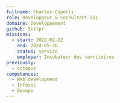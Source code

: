 ```yaml
---
fullname: Charles Capelli
role: Developpeur & Consultant SSI
domaine: Développement
github: Scttpr
missions:
  - start: 2022-02-22
    end: 2024-05-30
    status: service
    employer: Incubateur des territoires
previously:
  - octopus
competences:
  - Web development
  - Infosec
  - Devops
---
```

